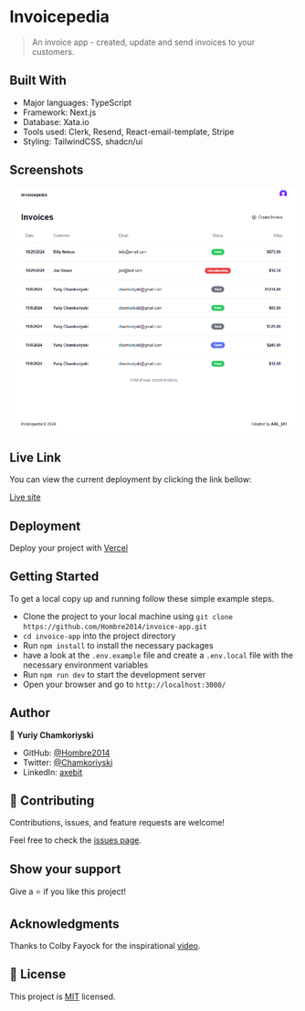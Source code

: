 # Invoicepedia

> An invoice app - created, update and send invoices to your customers.

## Built With

- Major languages: TypeScript
- Framework: Next.js
- Database: Xata.io
- Tools used: Clerk, Resend, React-email-template, Stripe
- Styling: TailwindCSS, shadcn/ui

## Screenshots

![Invoices page](/public/Invoicedia.png)

## Live Link

You can view the current deployment by clicking the link bellow:

[Live site](https://invoicepedia.vercel.app/)

## Deployment

Deploy your project with [Vercel](https://vercel.com/)

## Getting Started

To get a local copy up and running follow these simple example steps.

- Clone the project to your local machine using `git clone https://github.com/Hombre2014/invoice-app.git`
- `cd invoice-app` into the project directory
- Run `npm install` to install the necessary packages
- have a look at the `.env.example` file and create a `.env.local` file with the necessary environment variables
- Run `npm run dev` to start the development server
- Open your browser and go to `http://localhost:3000/`

## Author

👤 **Yuriy Chamkoriyski**

- GitHub: [@Hombre2014](https://github.com/Hombre2014)
- Twitter: [@Chamkoriyski](https://twitter.com/Chamkoriyski)
- LinkedIn: [axebit](https://linkedin.com/in/axebit)

## 🤝 Contributing

Contributions, issues, and feature requests are welcome!

Feel free to check the [issues page](https://github.com/Hombre2014/carepulse/issues).

## Show your support

Give a ⭐️ if you like this project!

## Acknowledgments

Thanks to Colby Fayock for the inspirational [video](https://www.youtube.com/watch?v=Mcw8Mp8PYUE).

## 📝 License

This project is [MIT](./license.md) licensed.
